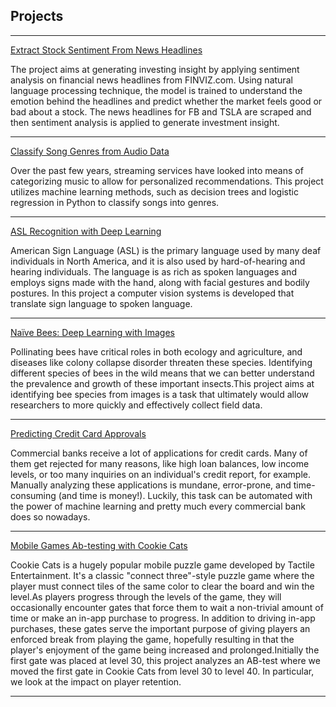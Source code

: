 ## Projects

---

[Extract Stock Sentiment From News Headlines](https://www.kaggle.com/chetna147/kernel184d384d2f)
<p>The project aims at generating investing insight by applying sentiment analysis on financial news headlines from FINVIZ.com. Using natural language processing technique, the model is trained to understand the emotion behind the headlines and predict whether the market feels good or bad about a stock. The news headlines for FB and TSLA are scraped and then sentiment analysis is applied to generate investment insight.</p>

---
[Classify Song Genres from Audio Data](https://www.kaggle.com/chetna147/kernel53a1bcc675)
<p>Over the past few years, streaming services have looked into means of categorizing music to allow for personalized recommendations. This project utilizes machine learning methods, such as decision trees and logistic regression in Python to classify songs into genres.
</p>

---
[ASL Recognition with Deep Learning](/sample_page)
<p>American Sign Language (ASL) is the primary language used by many deaf individuals in North America, and it is also used by hard-of-hearing and hearing individuals. The language is as rich as spoken languages and employs signs made with the hand, along with facial gestures and bodily postures. In this project a computer vision systems is developed that translate sign language to spoken language.
</p>

---
[Naïve Bees: Deep Learning with Images](/sample_page)
<p>Pollinating bees have critical roles in both ecology and agriculture, and diseases like colony collapse disorder threaten these species. Identifying different species of bees in the wild means that we can better understand the prevalence and growth of these important insects.This project aims at identifying bee species from images is a task that ultimately would allow researchers to more quickly and effectively collect field data.</p>

---
[Predicting Credit Card Approvals](https://www.kaggle.com/chetna147/kernel73c7528630)
<p>Commercial banks receive a lot of applications for credit cards. Many of them get rejected for many reasons, like high loan balances, low income levels, or too many inquiries on an individual's credit report, for example. Manually analyzing these applications is mundane, error-prone, and time-consuming (and time is money!). Luckily, this task can be automated with the power of machine learning and pretty much every commercial bank does so nowadays.</p>

---
[Mobile Games Ab-testing with Cookie Cats](https://www.kaggle.com/chetna147/kernel17f119fcd3)
<p>Cookie Cats is a hugely popular mobile puzzle game developed by Tactile Entertainment. It's a classic "connect three"-style puzzle game where the player must connect tiles of the same color to clear the board and win the level.As players progress through the levels of the game, they will occasionally encounter gates that force them to wait a non-trivial amount of time or make an in-app purchase to progress. In addition to driving in-app purchases, these gates serve the important purpose of giving players an enforced break from playing the game, hopefully resulting in that the player's enjoyment of the game being increased and prolonged.Initially the first gate was placed at level 30, this project analyzes an AB-test where we moved the first gate in Cookie Cats from level 30 to level 40. In particular, we look at the impact on player retention.
</p>

---




